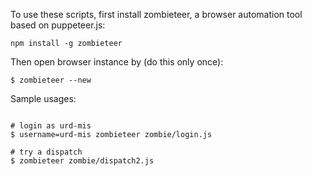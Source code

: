 

To use these scripts, first install zombieteer, a browser automation tool 
based on puppeteer.js:
```
npm install -g zombieteer
```

Then open browser instance by (do this only once):
```
$ zombieteer --new
```

Sample usages:
```

# login as urd-mis
$ username=urd-mis zombieteer zombie/login.js

# try a dispatch
$ zombieteer zombie/dispatch2.js

```
